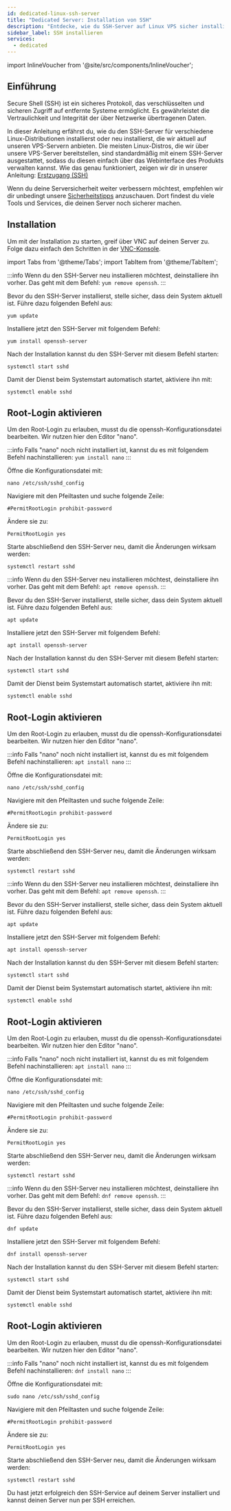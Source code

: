 ```yaml
---
id: dedicated-linux-ssh-server
title: "Dedicated Server: Installation von SSH"
description: "Entdecke, wie du SSH-Server auf Linux VPS sicher installierst und verwaltest, um sicheren Remote-Zugriff und verbesserten Schutz deines Servers zu gewährleisten → Jetzt mehr erfahren"
sidebar_label: SSH installieren
services:
  - dedicated
---
```


import InlineVoucher from '@site/src/components/InlineVoucher';

## Einführung

Secure Shell (SSH) ist ein sicheres Protokoll, das verschlüsselten und sicheren Zugriff auf entfernte Systeme ermöglicht. Es gewährleistet die Vertraulichkeit und Integrität der über Netzwerke übertragenen Daten.

In dieser Anleitung erfährst du, wie du den SSH-Server für verschiedene Linux-Distributionen installierst oder neu installierst, die wir aktuell auf unseren VPS-Servern anbieten. Die meisten Linux-Distros, die wir über unsere VPS-Server bereitstellen, sind standardmäßig mit einem SSH-Server ausgestattet, sodass du diesen einfach über das Webinterface des Produkts verwalten kannst. Wie das genau funktioniert, zeigen wir dir in unserer Anleitung: [Erstzugang (SSH)](vserver-linux-ssh.md)

Wenn du deine Serversicherheit weiter verbessern möchtest, empfehlen wir dir unbedingt unsere [Sicherheitstipps](vserver-linux-security-tips.md) anzuschauen. Dort findest du viele Tools und Services, die deinen Server noch sicherer machen.

<InlineVoucher />

## Installation

Um mit der Installation zu starten, greif über VNC auf deinen Server zu. Folge dazu einfach den Schritten in der [VNC-Konsole](vserver-vnc.md).


import Tabs from '@theme/Tabs';
import TabItem from '@theme/TabItem';

<Tabs>
<TabItem value="CentOS" label="CentOS" default>

:::info
Wenn du den SSH-Server neu installieren möchtest, deinstalliere ihn vorher. Das geht mit dem Befehl: `yum remove openssh`.
:::

Bevor du den SSH-Server installierst, stelle sicher, dass dein System aktuell ist. Führe dazu folgenden Befehl aus:
```
yum update
```

Installiere jetzt den SSH-Server mit folgendem Befehl:
```
yum install openssh-server
```

Nach der Installation kannst du den SSH-Server mit diesem Befehl starten:
```
systemctl start sshd
```

Damit der Dienst beim Systemstart automatisch startet, aktiviere ihn mit:
```
systemctl enable sshd
```

## Root-Login aktivieren

Um den Root-Login zu erlauben, musst du die openssh-Konfigurationsdatei bearbeiten. Wir nutzen hier den Editor "nano".

:::info
Falls "nano" noch nicht installiert ist, kannst du es mit folgendem Befehl nachinstallieren: `yum install nano`
:::

Öffne die Konfigurationsdatei mit:
```
nano /etc/ssh/sshd_config 
```

Navigiere mit den Pfeiltasten und suche folgende Zeile:
```
#PermitRootLogin prohibit-password
```

Ändere sie zu:
```
PermitRootLogin yes
```

Starte abschließend den SSH-Server neu, damit die Änderungen wirksam werden:
```
systemctl restart sshd
```
</TabItem>

<TabItem value="Debian" label="Debian">

:::info
Wenn du den SSH-Server neu installieren möchtest, deinstalliere ihn vorher. Das geht mit dem Befehl: `apt remove openssh`.
:::

Bevor du den SSH-Server installierst, stelle sicher, dass dein System aktuell ist. Führe dazu folgenden Befehl aus:
```
apt update
```

Installiere jetzt den SSH-Server mit folgendem Befehl:
```
apt install openssh-server
```

Nach der Installation kannst du den SSH-Server mit diesem Befehl starten:
```
systemctl start sshd
```

Damit der Dienst beim Systemstart automatisch startet, aktiviere ihn mit:
```
systemctl enable sshd
```

## Root-Login aktivieren

Um den Root-Login zu erlauben, musst du die openssh-Konfigurationsdatei bearbeiten. Wir nutzen hier den Editor "nano".

:::info
Falls "nano" noch nicht installiert ist, kannst du es mit folgendem Befehl nachinstallieren: `apt install nano`
:::

Öffne die Konfigurationsdatei mit:
```
nano /etc/ssh/sshd_config 
```

Navigiere mit den Pfeiltasten und suche folgende Zeile:
```
#PermitRootLogin prohibit-password
```

Ändere sie zu:
```
PermitRootLogin yes
```

Starte abschließend den SSH-Server neu, damit die Änderungen wirksam werden:
```
systemctl restart sshd
```
</TabItem>

<TabItem value="Ubuntu" label="Ubuntu">

:::info
Wenn du den SSH-Server neu installieren möchtest, deinstalliere ihn vorher. Das geht mit dem Befehl: `apt remove openssh`.
:::

Bevor du den SSH-Server installierst, stelle sicher, dass dein System aktuell ist. Führe dazu folgenden Befehl aus:
```
apt update
```

Installiere jetzt den SSH-Server mit folgendem Befehl:
```
apt install openssh-server
```

Nach der Installation kannst du den SSH-Server mit diesem Befehl starten:
```
systemctl start sshd
```

Damit der Dienst beim Systemstart automatisch startet, aktiviere ihn mit:
```
systemctl enable sshd
```

## Root-Login aktivieren

Um den Root-Login zu erlauben, musst du die openssh-Konfigurationsdatei bearbeiten. Wir nutzen hier den Editor "nano".

:::info
Falls "nano" noch nicht installiert ist, kannst du es mit folgendem Befehl nachinstallieren: `apt install nano`
:::

Öffne die Konfigurationsdatei mit:
```
nano /etc/ssh/sshd_config 
```

Navigiere mit den Pfeiltasten und suche folgende Zeile:
```
#PermitRootLogin prohibit-password
```

Ändere sie zu:
```
PermitRootLogin yes
```

Starte abschließend den SSH-Server neu, damit die Änderungen wirksam werden:
```
systemctl restart sshd
```
</TabItem>

<TabItem value="Fedora" label="Fedora">

:::info
Wenn du den SSH-Server neu installieren möchtest, deinstalliere ihn vorher. Das geht mit dem Befehl: `dnf remove openssh`.
:::

Bevor du den SSH-Server installierst, stelle sicher, dass dein System aktuell ist. Führe dazu folgenden Befehl aus:
```
dnf update
```

Installiere jetzt den SSH-Server mit folgendem Befehl:
```
dnf install openssh-server
```

Nach der Installation kannst du den SSH-Server mit diesem Befehl starten:
```
systemctl start sshd
```

Damit der Dienst beim Systemstart automatisch startet, aktiviere ihn mit:
```
systemctl enable sshd
```

## Root-Login aktivieren

Um den Root-Login zu erlauben, musst du die openssh-Konfigurationsdatei bearbeiten. Wir nutzen hier den Editor "nano".

:::info
Falls "nano" noch nicht installiert ist, kannst du es mit folgendem Befehl nachinstallieren: `dnf install nano`
:::

Öffne die Konfigurationsdatei mit:
```
sudo nano /etc/ssh/sshd_config 
```

Navigiere mit den Pfeiltasten und suche folgende Zeile:
```
#PermitRootLogin prohibit-password
```

Ändere sie zu:
```
PermitRootLogin yes
```

Starte abschließend den SSH-Server neu, damit die Änderungen wirksam werden:
```
systemctl restart sshd
```
</TabItem>
</Tabs>

Du hast jetzt erfolgreich den SSH-Service auf deinem Server installiert und kannst deinen Server nun per SSH erreichen.


<InlineVoucher />